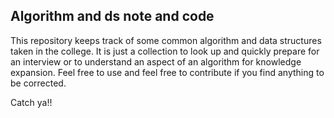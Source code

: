 ## Algorithm and ds note and code

This repository keeps track of some common algorithm and data structures taken in the college. 
It is just a collection to look up and quickly prepare for an interview or to understand an aspect of an algorithm for knowledge expansion.
Feel free to use and feel free to contribute if you find anything to be corrected.

Catch ya!!